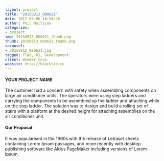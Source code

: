 ```yaml
---
layout: project
title: "20150813_080621"
date: 2017-03-06 16:54:46
author: Phil Mullican
categories:
- project
img: 20150813_080621_thumb.png
thumb: 20150813_080621_thumb.png
carousel:
- 20150813_080621.jpg
tagged: Flat, UI, Development
client: Wonder Corp.
website: http://blacktie.co
---
```

#### YOUR PROJECT NAME
The customer had a concern with safety when assembling components on large air conditioner units.  The operators were using step ladders and carrying the components to be assembled up the ladder and attaching while on the step ladder.
The solution was to design and build a rolling set of stairs with a platform at the desired height for attaching assemblies on the air conditioner unit.

#### Our Proposal
It was popularised in the 1960s with the release of Letraset sheets containing Lorem Ipsum passages, and more recently with desktop publishing software like Aldus PageMaker including versions of Lorem Ipsum.
